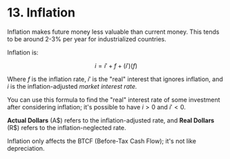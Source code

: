 # 13. Inflation

Inflation makes future money less valuable than current money. This tends to be around 2-3% per year for industrialized countries.

Inflation is:

$$i = i' + f+(i')(f)$$

Where $f$ is the inflation rate, $i'$ is the "real" interest that ignores inflation, and $i$ is the inflation-adjusted *market interest rate.*

You can use this formula to find the "real" interest rate of some investment after considering inflation; it's possible to have $i>0$ and $i'<0$. 

**Actual Dollars** (A\$) refers to the inflation-adjusted rate, and **Real Dollars** (R\$) refers to the inflation-neglected rate.

Inflation only affects the BTCF (Before-Tax Cash Flow); it's not like depreciation.